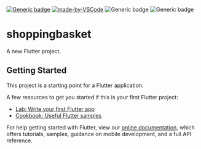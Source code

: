 [![Generic badge](https://img.shields.io/badge/Dart-Programming-<COLOR>.svg)](https://shields.io/)
[![made-by-VSCode](https://img.shields.io/badge/Made%20by-VSCode-1f425f.svg)](https://code.visualstudio.com/)
![Generic badge](https://img.shields.io/badge/Dart-0175C2?style=for-the-badge&logo=dart&logoColor=white)
![Generic badge](https://img.shields.io/badge/Flutter-02569B?style=for-the-badge&logo=flutter&logoColor=white)

# shoppingbasket

A new Flutter project.

## Getting Started

This project is a starting point for a Flutter application.

A few resources to get you started if this is your first Flutter project:

- [Lab: Write your first Flutter app](https://flutter.dev/docs/get-started/codelab)
- [Cookbook: Useful Flutter samples](https://flutter.dev/docs/cookbook)

For help getting started with Flutter, view our
[online documentation](https://flutter.dev/docs), which offers tutorials,
samples, guidance on mobile development, and a full API reference.
